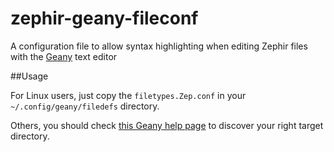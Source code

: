 zephir-geany-fileconf
=====================

A configuration file to allow syntax highlighting when editing Zephir files with the [Geany](http://www.geany.org/) text editor

##Usage

For Linux users, just copy the `filetypes.Zep.conf` in your `~/.config/geany/filedefs` directory.

Others, you should check [this Geany help page](http://www.geany.org/manual/current/index.html#configuration-file-paths) to discover your right target directory.
